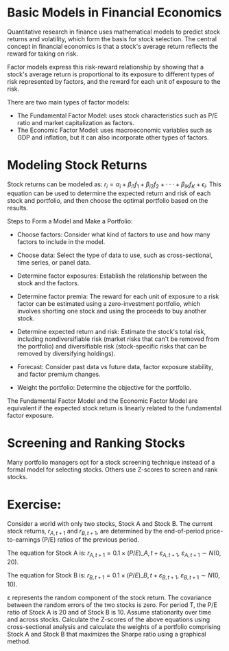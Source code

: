 # Basic Models in Financial Economics

Quantitative research in finance uses mathematical models to predict stock returns and volatility, which form the basis for stock selection. 
The central concept in financial economics is that a stock's average return reflects the reward for taking on risk.

Factor models express this risk-reward relationship by showing that a stock's average return is proportional to its exposure to different types 
of risk represented by factors, and the reward for each unit of exposure to the risk.

There are two main types of factor models:

- The Fundamental Factor Model: uses stock characteristics such as P/E ratio and market capitalization as factors.
- The Economic Factor Model: uses macroeconomic variables such as GDP and inflation, but it can also incorporate other types of factors.

# Modeling Stock Returns

Stock returns can be modeled as:
$r_i = α_i + β_{i1}f_1 + β_{i2}f_2+··· + β_{iK}f_K +ϵ_i$.
This equation can be used to determine the expected return and risk of each stock and portfolio, 
and then choose the optimal portfolio based on the results.

Steps to Form a Model and Make a Portfolio:

- Choose factors: Consider what kind of factors to use and how many factors to include in the model.

- Choose data: Select the type of data to use, such as cross-sectional, time series, or panel data.

- Determine factor exposures: Establish the relationship between the stock and the factors.

- Determine factor premia: The reward for each unit of exposure to a risk factor can be estimated using a zero-investment portfolio, which involves shorting one stock and using the proceeds to buy another stock.

- Determine expected return and risk: Estimate the stock's total risk, including nondiversifiable risk (market risks that can't be removed from the portfolio) and diversifiable risk (stock-specific risks that can be removed by diversifying holdings).

- Forecast: Consider past data vs future data, factor exposure stability, and factor premium changes.

- Weight the portfolio: Determine the objective for the portfolio.

The Fundamental Factor Model and the Economic Factor Model are equivalent if the expected stock return is linearly related to the fundamental factor exposure.


# Screening and Ranking Stocks

Many portfolio managers opt for a stock screening technique instead of a formal model for selecting stocks. Others use Z-scores to screen and rank stocks.

# Exercise:

Consider a world with only two stocks, Stock A and Stock B. The current stock returns, $r_{A,t+1}$ and $r_{B,t+1}$, are determined by the end-of-period price-to-earnings (P/E) ratios of the previous period. 

The equation for Stock A is:
$r_{A,t+1} = 0.1\times(P/E)\_{A,t} +ε_{A,t+1}$, $ε_{A,t+1}\sim N(0,20)$.

The equation for Stock B is:
$r_{B,t+1} = 0.1\times(P/E)\_{B,t} +ε_{B,t+1}$, $ε_{B,t+1}\sim N(0,10)$.

ε represents the random component of the stock return. The covariance between the random errors of the two stocks is zero.
For period T, the P/E ratio of Stock A is 20 and of Stock B is 10. Assume stationarity over time and across stocks.
Calculate the Z-scores of the above equations using cross-sectional analysis and calculate the weights of a portfolio comprising Stock A and Stock B that maximizes the Sharpe ratio using a graphical method.
